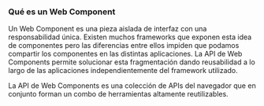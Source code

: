 ### Qué es un Web Component
Un Web Component es una pieza aislada de interfaz con una responsabilidad única. Existen muchos frameworks que exponen esta idea de componentes pero las diferencias entre ellos impiden que podamos compartir los componentes en las distintas aplicaciones. La API de Web Components permite solucionar esta fragmentación dando reusabilidad a lo largo de las aplicaciones independientemente del framework utilizado.

La API de Web Components es una colección de APIs del navegador que en conjunto forman un combo de herramientas altamente reutilizables. 
